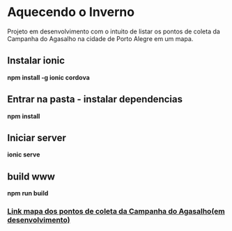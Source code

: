 <h1>Aquecendo o Inverno</h1>
<p>Projeto em desenvolvimento com o intuito de listar os pontos de coleta da Campanha do Agasalho na cidade de Porto Alegre em um mapa.</p>
<h2>Instalar ionic</h2>
<b>npm install -g ionic cordova</b>
<h2>Entrar na pasta - instalar dependencias</h2>
<b>npm install</b>
<h2>Iniciar server</h2>
<b>ionic serve</b>
<h2>build www</h2>
<b>npm run build</b>

<h3><a href="http://www.aquecendooinverno.com.br/" target="_blank">Link mapa dos pontos de coleta da Campanha do Agasalho(em desenvolvimento)</a></h3>